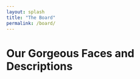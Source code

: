 ```yaml
---
layout: splash
title: "The Board"
permalink: /board/
---
```


# Our Gorgeous Faces and Descriptions

